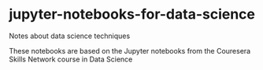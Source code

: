 # jupyter-notebooks-for-data-science
Notes about data science techniques

These notebooks are based on the Jupyter notebooks from the Couresera Skills Network course in Data Science
